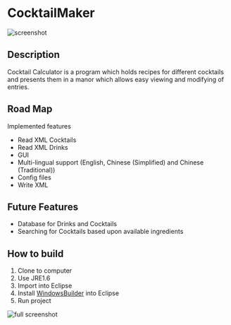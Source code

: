# CocktailMaker

![screenshot](https://raw.githubusercontent.com/bbody/CocktailMaker/master/screenshots/preview.png "Screenshot")

## Description
Cocktail Calculator is a program which holds recipes for different cocktails and presents them in a manor which allows easy viewing and modifying of entries.

## Road Map
Implemented features
- Read XML Cocktails
- Read XML Drinks
- GUI
- Multi-lingual support (English, Chinese (Simplified) and Chinese (Traditional))
- Config files
- Write XML

## Future Features
- Database for Drinks and Cocktails
- Searching for Cocktails based upon available ingredients

## How to build
1. Clone to computer
2. Use JRE1.6
3. Import into Eclipse
4. Install [WindowsBuilder](http://www.eclipse.org/windowbuilder/) into Eclipse
5. Run project

![full screenshot](https://raw.githubusercontent.com/bbody/CocktailMaker/master/screenshots/all_screens.png "Full Screenshot")
